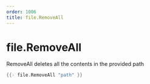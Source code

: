 ```yaml
---
order: 1006
title: file.RemoveAll
---
```


<!-- Generated by tools/docgen. DO NOT EDIT. -->

# file.RemoveAll

RemoveAll deletes all the contents in the provided path

```go
{{- file.RemoveAll "path" }}
```

